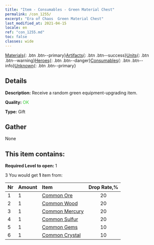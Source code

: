 ```yaml
---
title: "Item - Consumables - Green Material Chest"
permalink: /con_1255/
excerpt: "Era of Chaos  Green Material Chest"
last_modified_at: 2021-04-15
locale: en
ref: "con_1255.md"
toc: false
classes: wide
---
```

 [Materials](/Items/){: .btn .btn--primary}[Artifacts](/Items/Artifacts/){: .btn .btn--success}[Units](/Items/Units/){: .btn .btn--warning}[Heroes](/Items/Heroes/){: .btn .btn--danger}[Consumables](/Items/Consumables/){: .btn .btn--info}[Unknown](/Items/Unknown/){: .btn .btn--primary}

## Details
 **Description:** Receive a random green equipment-upgrading item.

 **Quality:** <span style="color: #32CD32">OK</span>

 **Type:** Gift

## Gather

  None

## This item contains:

 **Required Level to open:** 1

 3 You would get **1** item  from:

  | Nr | Amount |     Item    | Drop Rate,% |
  |:---|:-------|:------------|:---------:|
  | 1 | 1 | [Common Ore](/Items/mat_6/) | 20 | 
  | 2 | 1 | [Common Wood](/Items/mat_7/) | 20 | 
  | 3 | 1 | [Common Mercury](/Items/mat_8/) | 20 | 
  | 4 | 1 | [Common Sulfur](/Items/mat_9/) | 20 | 
  | 5 | 1 | [Common Gems](/Items/mat_10/) | 10 | 
  | 6 | 1 | [Common Crystal](/Items/mat_11/) | 10 | 
